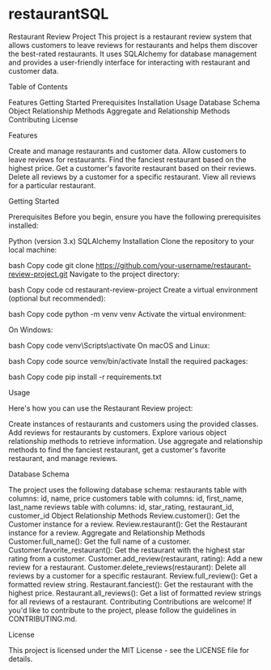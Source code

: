 # restaurantSQL
Restaurant Review Project
This project is a restaurant review system that allows customers to leave reviews for restaurants and helps them discover the best-rated restaurants. It uses SQLAlchemy for database management and provides a user-friendly interface for interacting with restaurant and customer data.

Table of Contents

Features
Getting Started
Prerequisites
Installation
Usage
Database Schema
Object Relationship Methods
Aggregate and Relationship Methods
Contributing
License

Features

Create and manage restaurants and customer data.
Allow customers to leave reviews for restaurants.
Find the fanciest restaurant based on the highest price.
Get a customer's favorite restaurant based on their reviews.
Delete all reviews by a customer for a specific restaurant.
View all reviews for a particular restaurant.

Getting Started

Prerequisites
Before you begin, ensure you have the following prerequisites installed:

Python (version 3.x)
SQLAlchemy
Installation
Clone the repository to your local machine:

bash
Copy code
git clone https://github.com/your-username/restaurant-review-project.git
Navigate to the project directory:

bash
Copy code
cd restaurant-review-project
Create a virtual environment (optional but recommended):

bash
Copy code
python -m venv venv
Activate the virtual environment:

On Windows:

bash
Copy code
venv\Scripts\activate
On macOS and Linux:

bash
Copy code
source venv/bin/activate
Install the required packages:

bash
Copy code
pip install -r requirements.txt

Usage

Here's how you can use the Restaurant Review project:

Create instances of restaurants and customers using the provided classes.
Add reviews for restaurants by customers.
Explore various object relationship methods to retrieve information.
Use aggregate and relationship methods to find the fanciest restaurant, get a customer's favorite restaurant, and manage reviews.

Database Schema

The project uses the following database schema:
restaurants table with columns: id, name, price
customers table with columns: id, first_name, last_name
reviews table with columns: id, star_rating, restaurant_id, customer_id
Object Relationship Methods
Review.customer(): Get the Customer instance for a review.
Review.restaurant(): Get the Restaurant instance for a review.
Aggregate and Relationship Methods
Customer.full_name(): Get the full name of a customer.
Customer.favorite_restaurant(): Get the restaurant with the highest star rating from a customer.
Customer.add_review(restaurant, rating): Add a new review for a restaurant.
Customer.delete_reviews(restaurant): Delete all reviews by a customer for a specific restaurant.
Review.full_review(): Get a formatted review string.
Restaurant.fanciest(): Get the restaurant with the highest price.
Restaurant.all_reviews(): Get a list of formatted review strings for all reviews of a restaurant.
Contributing
Contributions are welcome! If you'd like to contribute to the project, please follow the guidelines in CONTRIBUTING.md.

License

This project is licensed under the MIT License - see the LICENSE file for details.
